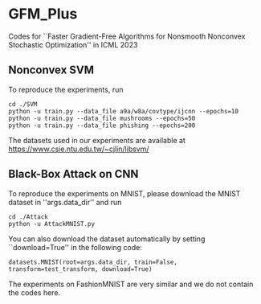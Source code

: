 # GFM_Plus

Codes for ``Faster Gradient-Free Algorithms for Nonsmooth Nonconvex Stochastic Optimization'' in ICML 2023

## Nonconvex SVM

To reproduce the experiments, run

```
cd ./SVM
python -u train.py --data_file a9a/w8a/covtype/ijcnn --epochs=10
python -u train.py --data_file mushrooms --epochs=50
python -u train.py --data_file phishing --epochs=200
```

The datasets used in our experiments are available at https://www.csie.ntu.edu.tw/~cjlin/libsvm/

## Black-Box Attack on CNN

To reproduce the experiments on MNIST, please download the MNIST dataset in ''args.data_dir'' and run
```
cd ./Attack
python -u AttackMNIST.py
```
You can also download the dataset automatically by setting  ``download=True'' in the following code:
```
datasets.MNIST(root=args.data_dir, train=False, transform=test_transform, download=True)
```
The experiments on FashionMNIST are very similar and we do not contain the codes here.

